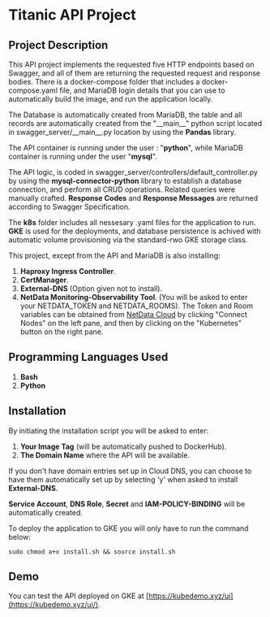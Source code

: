 # Titanic API Project

## Project Description
This API project implements the requested five HTTP endpoints based on Swagger, and all of them are returning the requested request and response bodies.
There is a docker-compose folder that includes a docker-compose.yaml file, and MariaDB login details that you can use to automatically build the image, and run the application locally.

The Database is automatically created from MariaDB, the table and all records are automatically created from the "\_\_main_\_" python script located in swagger_server/\_\_main_\_.py location by using the **Pandas** library.

The API container is running under the user : "**python**", while MariaDB container is running under the user "**mysql**".

The API logic, is coded in swagger_server/controllers/default_controller.py by using the **mysql-connector-python** library to establish a database connection, and perform all CRUD operations. Related queries were manually crafted. **Response Codes** and **Response Messages** are returned according to Swagger Specification.

The **k8s** folder includes all nessesary .yaml files for the application to run. **GKE** is used for the deployments, and database persistence is achived with automatic volume provisioning via the standard-rwo GKE storage class.

This project, except from the API and MariaDB is also installing:
1. **Haproxy Ingress Controller**.
2. **CertManager**.
3. **External-DNS** (Option given not to install).
4. **NetData Monitoring-Observability Tool**. (You will be asked to enter your NETDATA_TOKEN and NETDATA_ROOMS).
The Token and Room variables can be obtained from [NetData Cloud](https://app.netdata.cloud/) by clicking "Connect Nodes" on the left pane, and then by clicking on the "Kubernetes" button on the right pane.

## Programming Languages Used
1. **Bash**
2. **Python**
## Installation
By initiating the installation script you will be asked to enter:
1. **Your Image Tag** (will be automatically pushed to DockerHub).
2. **The Domain Name** where the API will be available.

If you don't have domain entries set up in Cloud DNS, you can choose to have them automatically set up by selecting 'y' when asked to install **External-DNS**. 

**Service Account**, **DNS Role**, **Secret** and **IAM-POLICY-BINDING** will be automatically created. 

To deploy the application to GKE you will only have to run the command below:
```
sudo chmod a+x install.sh && source install.sh
```
## Demo
You can test the API deployed on GKE at  [https://kubedemo.xyz/ui](https://kubedemo.xyz/ui/).